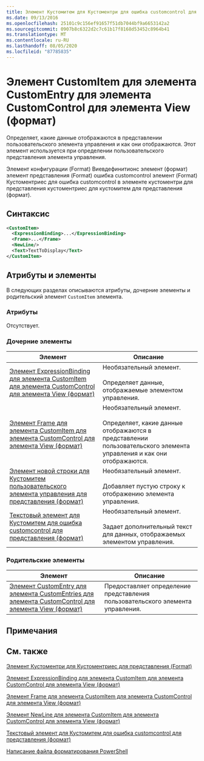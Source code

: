```yaml
---
title: Элемент Кустомитем для Кустоментри для ошибка customcontrol для представления (Format) | Документация Майкрософт
ms.date: 09/13/2016
ms.openlocfilehash: 25101c9c156ef91657f51db7044bf9a6653142a2
ms.sourcegitcommit: 0907b8c6322d2c7c61b17f8168d53452c8964b41
ms.translationtype: MT
ms.contentlocale: ru-RU
ms.lasthandoff: 08/05/2020
ms.locfileid: "87785835"
---
```

# <a name="customitem-element-for-customentry-for-customcontrol-for-view-format"></a>Элемент CustomItem для элемента CustomEntry для элемента CustomControl для элемента View (формат)

Определяет, какие данные отображаются в представлении пользовательского элемента управления и как они отображаются. Этот элемент используется при определении пользовательского представления элемента управления.

Элемент конфигурации (Format) Виевдефинитионс элемент (формат) элемент представления (Format) ошибка customcontrol элемент (Format) Кустоментриес для ошибка customcontrol в элементе кустоментри для представления кустоментриес для кустомитем для представления (формат).

## <a name="syntax"></a>Синтаксис

```xml
<CustomItem>
  <ExpressionBinding>...</ExpressionBinding>
  <Frame>...</Frame>
  <NewLine/>
  <Text>TextToDisplay</Text>
</CustomItem>
```

## <a name="attributes-and-elements"></a>Атрибуты и элементы

В следующих разделах описываются атрибуты, дочерние элементы и родительский элемент `CustomItem` элемента.

### <a name="attributes"></a>Атрибуты

Отсутствует.

### <a name="child-elements"></a>Дочерние элементы

|Элемент|Описание|
|-------------|-----------------|
|[Элемент ExpressionBinding для элемента CustomItem для элемента CustomControl для элемента View (формат)](./expressionbinding-element-for-customitem-for-customcontrol-for-view-format.md)|Необязательный элемент.<br /><br /> Определяет данные, отображаемые элементом управления.|
|[Элемент Frame для элемента CustomItem для элемента CustomControl для элемента View (формат)](./frame-element-for-customitem-for-customcontrol-for-view-format.md)|Необязательный элемент.<br /><br /> Определяет, какие данные отображаются в представлении пользовательского элемента управления и как они отображаются.|
|[Элемент новой строки для Кустомитем пользовательского элемента управления для представления (формат)](./newline-element-for-customitem-for-customcontrol-for-view-format.md)|Необязательный элемент.<br /><br /> Добавляет пустую строку к отображению элемента управления.|
|[Текстовый элемент для Кустомитем для ошибка customcontrol для представления (формат)](./text-element-for-customitem-for-customview-for-view-format.md)|Необязательный элемент.<br /><br /> Задает дополнительный текст для данных, отображаемых элементом управления.|

### <a name="parent-elements"></a>Родительские элементы

|Элемент|Описание|
|-------------|-----------------|
|[Элемент CustomEntry для элемента CustomEntries для элемента CustomControl для элемента View (формат)](./customentry-element-for-customentries-for-customcontrol-for-view-format.md)|Предоставляет определение представления пользовательского элемента управления.|

## <a name="remarks"></a>Примечания

## <a name="see-also"></a>См. также

[Элемент Кустоментри для Кустоментриес для представления (Format)](./customentry-element-for-customentries-for-customcontrol-for-view-format.md)

[Элемент ExpressionBinding для элемента CustomItem для элемента CustomControl для элемента View (формат)](./expressionbinding-element-for-customitem-for-customcontrol-for-view-format.md)

[Элемент Frame для элемента CustomItem для элемента CustomControl для элемента View (формат)](./frame-element-for-customitem-for-customcontrol-for-view-format.md)

[Элемент NewLine для элемента CustomItem для элемента CustomControl для элемента View (формат)](./newline-element-for-customitem-for-customcontrol-for-view-format.md)

[Текстовый элемент для Кустомитем для ошибка customcontrol для представления (формат)](./text-element-for-customitem-for-customview-for-view-format.md)

[Написание файла форматирования PowerShell](./writing-a-powershell-formatting-file.md)
